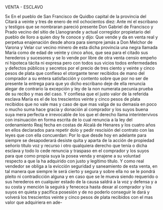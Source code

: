 VENTA - ESCLAVO

5x En el pueblo de San Francisco de Quidbo capital de la provincia del Citará a veinte y tres de enero de mil ochocientos diez: Ante mí el escribano y testigos que se nombraran pareció presente Don Gabriel de Francisco y Prado vecino del sitio de Llanogrande y actual corregidor propietario del pueblo de lloro a quien doy fe conoce y dijo: Que vende y da en venta real y perpetua enajenación desde ahora para siempre jamás a Don Melchor de Varona y Velar cur vecino minero de esta dicha provincia una negra llamada María como de edad de veinte y cinco años, que sea para el citado sus herederos y sucesores y se lo vende por libre de otra venta censio empeño ni hipoteca tácita ni expresa pero con todos sus vicios todos enfermedades y defectos públicos y secretos por el precio de tres ciento y veinte y cinco pesos de plata que confieso el otorgante tener recibidos de mano del comprador a su entera satisfacción y contento sobre que por no ser de presente la entrega para que yo dicho escribano deje de ella renuncia alegar de contrario la excepción y ley de la non numerata pecunia prueba de su recibo y mas del caso. Y confiesa que el justo valor de la referida esclava María es el de los trescientos veinte y cinco pesos de plata recibidos que no vale mas y caso de que mas valga de su demasia en poco o mucho suma hace gracia y donación al comprador y los suyos buena suya mera perfecta e irrevocable de los que el derecho llama interintervivos con insinuación en forma escrita de lo cual renuncia a la ley del ordenamiento Reaj fecha en costas de Alcalá de Henares y los cuatro años en ellos declarados para repetir dolo y pedir rescisión del contrato con las leyes que con ella concuerdan: Por lo que desde hoy en adelante para siempre se desapoderará desiste quita y aparta de la acción de propiedad señorío título voz y recurso i otro qualquiera derecho que tenía o dicha esclava y todo lo cede renuncia y traspaso en el comprador y los suyos para que como propia suya la posea venda y enajene a su voluntad respecto a que la ha adquirido con justo y legítimo título. Y como real vendedor se obliga a la evicción seguridad y saneamiento de esta venta, en tal manera que siempre le será cierto y segura y sobre ella no se le pondrá pleito ni contradicción alguna y en caso que se le mueva siendo requerido o sus herederos en cualquier estado de la causa saldrá a la voz y defensa y a su costa y mención la seguirá y fenececa hasta dexar al comprador y los suyos en quieta y pacífica posesión y de no poderlo conseguir le dará y volverá los trescientos veinte y cinco pesos de plata recibidos con el mas valor que adquiriera en ade-